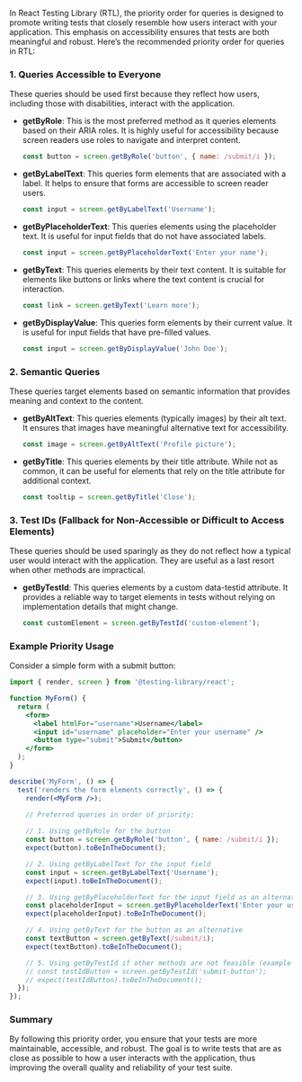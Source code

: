 In React Testing Library (RTL), the priority order for queries is designed to promote writing tests that closely resemble how users interact with your application. This emphasis on accessibility ensures that tests are both meaningful and robust. Here’s the recommended priority order for queries in RTL:

### 1. Queries Accessible to Everyone

These queries should be used first because they reflect how users, including those with disabilities, interact with the application.

- **getByRole**: This is the most preferred method as it queries elements based on their ARIA roles. It is highly useful for accessibility because screen readers use roles to navigate and interpret content.
  ```jsx
  const button = screen.getByRole('button', { name: /submit/i });
  ```
- **getByLabelText**: This queries form elements that are associated with a label. It helps to ensure that forms are accessible to screen reader users.
  ```jsx
  const input = screen.getByLabelText('Username');
  ```
- **getByPlaceholderText**: This queries elements using the placeholder text. It is useful for input fields that do not have associated labels.
  ```jsx
  const input = screen.getByPlaceholderText('Enter your name');
  ```
- **getByText**: This queries elements by their text content. It is suitable for elements like buttons or links where the text content is crucial for interaction.
  ```jsx
  const link = screen.getByText('Learn more');
  ```
- **getByDisplayValue**: This queries form elements by their current value. It is useful for input fields that have pre-filled values.
  ```jsx
  const input = screen.getByDisplayValue('John Doe');
  ```

### 2. Semantic Queries

These queries target elements based on semantic information that provides meaning and context to the content.

- **getByAltText**: This queries elements (typically images) by their alt text. It ensures that images have meaningful alternative text for accessibility.
  ```jsx
  const image = screen.getByAltText('Profile picture');
  ```
- **getByTitle**: This queries elements by their title attribute. While not as common, it can be useful for elements that rely on the title attribute for additional context.
  ```jsx
  const tooltip = screen.getByTitle('Close');
  ```

### 3. Test IDs (Fallback for Non-Accessible or Difficult to Access Elements)

These queries should be used sparingly as they do not reflect how a typical user would interact with the application. They are useful as a last resort when other methods are impractical.

- **getByTestId**: This queries elements by a custom data-testid attribute. It provides a reliable way to target elements in tests without relying on implementation details that might change.
  ```jsx
  const customElement = screen.getByTestId('custom-element');
  ```

### Example Priority Usage

Consider a simple form with a submit button:

```jsx
import { render, screen } from '@testing-library/react';

function MyForm() {
  return (
    <form>
      <label htmlFor="username">Username</label>
      <input id="username" placeholder="Enter your username" />
      <button type="submit">Submit</button>
    </form>
  );
}

describe('MyForm', () => {
  test('renders the form elements correctly', () => {
    render(<MyForm />);

    // Preferred queries in order of priority:
    
    // 1. Using getByRole for the button
    const button = screen.getByRole('button', { name: /submit/i });
    expect(button).toBeInTheDocument();

    // 2. Using getByLabelText for the input field
    const input = screen.getByLabelText('Username');
    expect(input).toBeInTheDocument();

    // 3. Using getByPlaceholderText for the input field as an alternative
    const placeholderInput = screen.getByPlaceholderText('Enter your username');
    expect(placeholderInput).toBeInTheDocument();

    // 4. Using getByText for the button as an alternative
    const textButton = screen.getByText(/submit/i);
    expect(textButton).toBeInTheDocument();

    // 5. Using getByTestId if other methods are not feasible (example only, not applicable here)
    // const testIdButton = screen.getByTestId('submit-button');
    // expect(testIdButton).toBeInTheDocument();
  });
});
```

### Summary

By following this priority order, you ensure that your tests are more maintainable, accessible, and robust. The goal is to write tests that are as close as possible to how a user interacts with the application, thus improving the overall quality and reliability of your test suite.